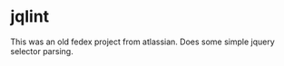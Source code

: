 jqlint
======

This was an old fedex project from atlassian. Does some simple jquery selector parsing. 